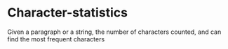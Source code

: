 # Character-statistics
Given a paragraph or a string, the number of characters counted, and can find the most frequent characters
